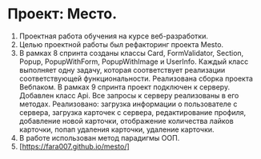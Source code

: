 # Проект: Место.
1. Проектная работа обучения на курсе веб-разработки.
2. Целью проектной работы был рефакторинг проекта Mesto. 
3. В рамках 8 спринта созданы классы Card, FormValidator, Section, Popup, PopupWithForm, PopupWithImage и UserInfo. Каждый класс выполняет одну задачу, которая соответствует реализации соответствующей функциональности.
Реализована сборка проекта Вебпаком.
В рамках 9 спринта проект подключен к серверу. Добавлен класс Api. Все запросы к серверу реализованы в его методах.
Реализовано: загрузка информации о пользователе с сервера, загрузка карточек с сервера, редактирование профиля, добавление новой карточки, отображение количества лайков карточки, попап удаления карточки, удаление карточки.
3. В работе использован метод парадигмы ООП.
5. [https://fara007.github.io/mesto/]





